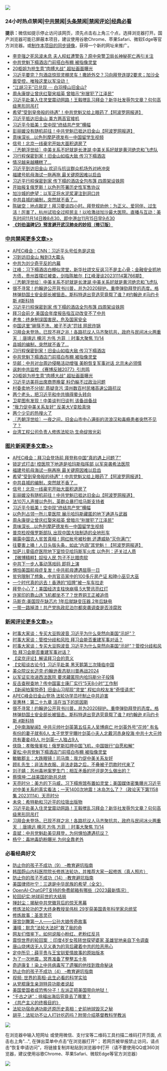 ![](https://raw.githubusercontent.com/jsvpn/jsproxy/dev/64photo/fqnews-qr.jpg)

<div id="tt">
<h3>24小时热点禁闻|<a href="#%E4%B8%AD%E5%85%B1%E7%A6%81%E9%97%BB%E6%9B%B4%E5%A4%9A%E6%96%87%E7%AB%A0">中共禁闻</a>|<a href="#%E5%9B%BE%E7%89%87%E6%96%B0%E9%97%BB%E6%9B%B4%E5%A4%9A%E6%96%87%E7%AB%A0">头条禁闻</a>|<a href="#%E6%96%B0%E9%97%BB%E8%AF%84%E8%AE%BA%E6%9B%B4%E5%A4%9A%E6%96%87%E7%AB%A0">禁闻评论|<a href="#%E5%BF%85%E7%9C%8B%E7%BB%8F%E5%85%B8%E5%A5%BD%E6%96%87">经典必看</a></h3>
<div><b>提示：</b>微信如提示停止访问该网页，须先点击右上角三个点，选择浏览器打开。国产浏览器可能已屏蔽本项目，建议使用谷歌Chrome、苹果Safari、微软Edge等官方浏览器。或<a href="%E5%88%B6%E4%BD%9Cgit%E7%A6%81%E9%97%BB%E9%95%9C%E5%83%8F.md">制作本项目的同步镜像</a>，获得一个新的网址来推广。</div>
<ul>

<li><a href="/baitai/20231115/1961136.md">李克强之死风波未息 夫人程虹遭警告？原中央警卫局长神秘死亡再引关注</a></li>
<li><a href="/cbnews/20231115/1961176.md">中共党魁下榻酒店门前搭白布棚 被指像灵堂</a></li>
<li><a href="/cbnews/20231115/1961092.md">20柜姐为抢生意“肉搏大战” 超扯画面曝光</a></li>
<li><a href="/sohnews/20231115/1961186.md">习近平要完？包酒店惊现灵棚灵车！撒娇外交？习向拜登连提2要求；加沙全面受控，唯独这里以军没动！</a></li>
<li><a href="/sohnews/20231115/1961094.md">“江胡习无”已兑现  ⋯ 白羽撞山旧金山?</a></li>
<li><a href="/topimagenews/20231115/1961238.md">周永康提让曾庆红娶宋祖英 曾暗示“别冒犯了江泽民”</a></li>
<li><a href="/comments/20231115/1961235.md">习近平赴美入住灵堂震动网路！王毅搅乱习拜会？新华社发辱包文章？句句高级黑形同吊打</a></li>
<li><a href="/topimagenews/20231115/1961408.md">希望“受到皇帝般的待遇"！中共党魁又给上眼药了【阿波罗网报道】</a></li>
<li><a href="/cnnews/20231115/1961215.md">习近平抵达旧金山 美方两高官接机</a></li>
<li><a href="/topimagenews/20231115/1961268.md">习近平今抵美！空中现“终结共产党”横幅</a></li>
<li><a href="/topimagenews/20231115/1961283.md">彭丽媛没有随机前往！中共党魁已抵达旧金山【阿波罗网报道】</a></li>
<li><a href="/topimagenews/20231115/1961204.md">意味深长...以色列摩萨德发布一中国留学生视频</a></li>
<li><a href="/topimagenews/20231115/1961328.md">信号！北京一线豪宅开始大面积退房了</a></li>
<li><a href="/cbnews/20231115/1961342.md">〖兲朝浮世绘〗中美关系不好就是长津湖 中美关系好就是黄河绝恋和飞虎队</a></li>
<li><a href="/cbnews/20231115/1961205.md">习行程保密到家！旧金山如临大敌 传习下榻酒店</a></li>
<li><a href="/finance/20231115/1961404.md">情况越来越糟糕了…</a></li>
<li><a href="/ssgc/20231115/1961451.md">习近平到访旧金山 欢迎与抗议群众机场外对峙冲突</a></li>
<li><a href="/topimagenews/20231115/1961450.md">福建号航母海试一拖再拖 最关键原因难以启齿</a></li>
<li><a href="/cbnews/20231115/1961315.md">习近平行程保密到家 传下榻的酒店全包布篷 四周架设铁网</a></li>
<li><a href="/cnnews/20231115/1961229.md">开始报复俄罗斯！以色列签署历史性军售协议</a></li>
<li><a href="/worldnews/20231115/1961370.md">加沙城的绝望：以军正将水泥浆灌注到洞口井</a></li>
<li><a href="/topimagenews/20231115/1961366.md">中共县城的编制，突然就不香了…</a></li>
<li><a href="/sohnews/20231115/1961183.md">陈破空：地点敲定！拜习要谈四小时。拜登规劝他：为正义、爱同伴、过生活！厉害了，杭州试验全过程民主！以哈激战加沙最大医院。直播与互动：美东时间11月14日晚8点30、即中港台11月15日早9点30</a></li>
<li><b><a href="/comments/20200207/1272816.md" target="_blank">《刘伯温碑记》预言避开武汉肺炎的妙招（修订版）</a></b></li>
</ul>
</div>

<div class="catlist">
<h3><a href="/cbnews/" target="_blank">中共禁闻</a><span><a href="/cbnews/" target="_blank" rel="nofollow">更多文章>></a></span></h3>
<ul>
<li><a href="/cbnews/20231115/1961546.md" target="_blank">APEC峰会：CNN：习近平头号任务是这些</a></li>
<li><a href="/cbnews/20231115/1961500.md" target="_blank">习到访旧金山 触到3大霉头</a></li>
<li><a href="/cbnews/20231115/1961353.md" target="_blank">中共为刘少奇平反的内幕</a></li>
<li><a href="/cbnews/20231115/1961351.md" target="_blank">江峰：习下榻酒店白棚似灵堂，新华社颂文反讽习不是主心骨；金融安全抓地方债，贵州首摆烂被查，剑指陈敏尔【江峰漫谈20231114第766期】</a></li>
<li><a href="/cbnews/20231115/1961342.md" target="_blank">〖兲朝浮世绘〗中美关系不好就是长津湖 中美关系好就是黄河绝恋和飞虎队</a></li>
<li><a href="/comments/20231115/1961316.md" target="_blank">很不寻常！约翰逊公开背书川普，并为2020辩护。重申弹劾拜登的态度。格林弹劾国土安全部长被狙击。斯科特退出竞选究竟帮了谁？#约翰逊 #马约卡斯 #斯科特</a></li>
<li><a href="/cbnews/20231115/1961315.md" target="_blank">习近平行程保密到家 传下榻的酒店全包布篷 四周架设铁网</a></li>
<li><a href="/cbnews/20231115/1961269.md" target="_blank">拜习会前夕 美国会年度报告指互动改变不了中共</a></li>
<li><a href="/cbnews/20231115/1961252.md" target="_blank">老鬼：终身制误国害民，危及国家安全</a></li>
<li><a href="/cbnews/20231115/1961251.md" target="_blank">中国这里“碗筷不洗、被子不迭”罚钱 网民炸锅</a></li>
<li><a href="/comments/20231115/1961231.md" target="_blank">习拜会未登场，已现不祥之兆！各路抗议人马齐聚抗共，政府与民间冰火两重天 ｜唐靖远 横河 方伟 方菲 ｜时事大聚焦 11/14</a></li>
<li><a href="/cbnews/20231115/1961228.md" target="_blank">县城的编制，突然就不香了…</a></li>
<li><a href="/cbnews/20231115/1961205.md" target="_blank">习行程保密到家！旧金山如临大敌 传习下榻酒店</a></li>
<li><a href="/cbnews/20231115/1961176.md" target="_blank">中共党魁下榻酒店门前搭白布棚 被指像灵堂</a></li>
<li><a href="/cbnews/20231115/1961117.md" target="_blank">华邮：中共对台周边侵略活动增强 美盼恢复军事对话 北京未必领情</a></li>
<li><a href="/cbnews/20231115/1961103.md" target="_blank">讽刺中共监控 《赛博反贼2077》引共鸣</a></li>
<li><a href="/cbnews/20231115/1961092.md" target="_blank">20柜姐为抢生意“肉搏大战” 超扯画面曝光</a></li>
<li><a href="/cbnews/20231114/1961085.md" target="_blank">习近平访美将出席商界晚宴 料仍躲不过政治问题</a></li>
<li><a href="/cbnews/20231114/1960934.md" target="_blank">村委卖地不分钱! 质疑贪污 漳州数百村民堵高速公路抗议</a></li>
<li><a href="/cbnews/20231114/1960795.md" target="_blank">两个老头，把习近平和中共搞得晕头转向</a></li>
<li><a href="/cbnews/20231114/1960794.md" target="_blank">卫星图有发现！中美谈判归谈判 该备战备战</a></li>
<li><a href="/cbnews/20231114/1960793.md" target="_blank">“我力促中美关系友好” 反美大V变脸真快</a></li>
<li><a href="/cbnews/20231114/1960792.md" target="_blank">两个少见的热搜火了</a></li>
<li><a href="/cbnews/20231114/1960788.md" target="_blank">〖兲朝浮世绘〗一夜之间，旧金山市中心满街的流浪汉和毒瘾患者突然不见了？</a></li>
<li><a href="/cbnews/20231114/1960616.md" target="_blank">台湾工程公司负责人修炼法轮功 生命绽放光彩</a></li>

</ul>
</div>
<div class="catlist">
<h3><a href="/topimagenews/" target="_blank">图片新闻</a><span><a href="/topimagenews/" target="_blank" rel="nofollow">更多文章>></a></span></h3>
<ul>
<li><a href="/topimagenews/20231115/1961545.md" target="_blank">APEC峰会：拜习会登场前 拜登称中国“真的遇上问题了”</a></li>
<li><a href="/topimagenews/20231115/1961469.md" target="_blank">锁定式打击! 控医院下地道是哈玛斯指挥部 以军突袭希法医院</a></li>
<li><a href="/topimagenews/20231115/1961450.md" target="_blank">福建号航母海试一拖再拖 最关键原因难以启齿</a></li>
<li><a href="/topimagenews/20231115/1961408.md" target="_blank">希望“受到皇帝般的待遇&#8221;！中共党魁又给上眼药了【阿波罗网报道】</a></li>
<li><a href="/topimagenews/20231115/1961366.md" target="_blank">中共县城的编制，突然就不香了…</a></li>
<li><a href="/topimagenews/20231115/1961328.md" target="_blank">信号！北京一线豪宅开始大面积退房了</a></li>
<li><a href="/topimagenews/20231115/1961283.md" target="_blank">彭丽媛没有随机前往！中共党魁已抵达旧金山【阿波罗网报道】</a></li>
<li><a href="/topimagenews/20231115/1961282.md" target="_blank">法10万人声援以色列，英群众暴打哈马斯支持者</a></li>
<li><a href="/topimagenews/20231115/1961268.md" target="_blank">习近平今抵美！空中现“终结共产党”横幅</a></li>
<li><a href="/topimagenews/20231115/1961267.md" target="_blank">以色列占领一所儿童医院 展示哈玛斯藏匿的地下通道与武器</a></li>
<li><a href="/topimagenews/20231115/1961238.md" target="_blank">周永康提让曾庆红娶宋祖英 曾暗示“别冒犯了江泽民”</a></li>
<li><a href="/topimagenews/20231115/1961204.md" target="_blank">意味深长&#8230;以色列摩萨德发布一中国留学生视频</a></li>
<li><a href="/topimagenews/20231114/1960991.md" target="_blank">普京检视俄罗斯部队 出现中国大陆制造的全地形车</a></li>
<li><a href="/topimagenews/20231114/1960980.md" target="_blank">揭露中国农人贫苦真相！网红帐号被秒删 还遭威胁“灭你满门”</a></li>
<li><a href="/topimagenews/20231114/1960920.md" target="_blank">往要害上捅！人日头版头条，如此“内涵”其党魁！【阿波罗网报道】</a></li>
<li><a href="/topimagenews/20231114/1960864.md" target="_blank">加萨儿童癌症医院地下室惊见哈玛斯军火库 以色列：还关过人质</a></li>
<li><a href="/topimagenews/20231114/1960840.md" target="_blank">【微博精粹】奴役人民 包子不比腊肉软</a></li>
<li><a href="/topimagenews/20231114/1960791.md" target="_blank">中共下一步人事动荡戏码 即将上演</a></li>
<li><a href="/topimagenews/20231114/1960771.md" target="_blank">惧怕美国航母症复发！中共航母遭遇屈辱一日</a></li>
<li><a href="/topimagenews/20231114/1960770.md" target="_blank">贫穷限制了想象，中共官员家中的100多斤房产证 和珅小巫见大巫</a></li>
<li><a href="/topimagenews/20231114/1960769.md" target="_blank">一个时代真的远去！香港的“招牌”被一车车拉走</a></li>
<li><a href="/topimagenews/20231113/1960618.md" target="_blank">拜登小心了！美国经济支柱快崩塌 5大警讯亮红灯</a></li>
<li><a href="/topimagenews/20231113/1960544.md" target="_blank">许家印的靠山连飞机都坐不了？世界铜王正被追债</a></li>
<li><a href="/topimagenews/20231113/1960543.md" target="_blank">马斯克:美国现在缺芯片,1年后就缺变压器,2年后缺电</a></li>
<li><a href="/topimagenews/20231113/1960529.md" target="_blank">一带一路掉漆！共产党执政尼泊尔都突袭调查是否涉腐败</a></li>

</ul>
</div>
<div class="catlist">
<h3><a href="/comments/" target="_blank">新闻评论</a><span><a href="/comments/" target="_blank" rel="nofollow">更多文章>></a></span></h3>
<ul>
<li><a href="/comments/20231115/1961562.md" target="_blank">时事大家谈：专买大豆购波音 习近平为什么突然向美国“示好”？</a></li>
<li><a href="/comments/20231115/1961559.md" target="_blank">时事大家谈：管控分歧和风险 拜习会能否重建军事对话？</a></li>
<li><a href="/comments/20231115/1961558.md" target="_blank">时事大家谈：专买大豆购波音 习近平为什么突然向美国“示好”？管控分歧和风险 拜习会能否重建军事对话？</a></li>
<li><a href="/comments/20231115/1961523.md" target="_blank">【梁京评论】解读拜习会的意义</a></li>
<li><a href="/comments/20231115/1961522.md" target="_blank">【文昭谈古论今】习近平赴美 黑天鹅第三次降临中国</a></li>
<li><a href="/comments/20231115/1961499.md" target="_blank">美众院议长迈克·约翰逊表态挺川普再战2024</a></li>
<li><a href="/comments/20231115/1961498.md" target="_blank">以军证实攻进西法医院 要求藏匿院内哈玛斯分子投降</a></li>
<li><a href="/comments/20231115/1961497.md" target="_blank">反击查税查地？传中国富士康厂实行“5天8小时”工作制</a></li>
<li><a href="/comments/20231115/1961495.md" target="_blank">【新闻拍案惊奇】旧金山习邸现“灵堂” 程虹向校友发“奇怪请求”</a></li>
<li><a href="/comments/20231115/1961453.md" target="_blank">APEC峰会旧金山登场 法轮功学员吁制止中共迫害</a></li>
<li><a href="/comments/20231115/1961322.md" target="_blank">吴惠林：第二十九章 活在当下的凯因斯</a></li>
<li><a href="/comments/20231115/1961316.md" target="_blank">很不寻常！约翰逊公开背书川普，并为2020辩护。重申弹劾拜登的态度。格林弹劾国土安全部长被狙击。斯科特退出竞选究竟帮了谁？#约翰逊 #马约卡斯 #斯科特</a></li>
<li><a href="/comments/20231115/1961306.md" target="_blank">【中南海秘闻】中共元帅叶剑英第五任夫人吴博病亡 叶剑英外号“花帅” 有名有份的妻子就有6人 太子党罗宇曝叶剑英小夫人北戴河赤身投海 中共十大元帅共有妻妾49人 叶剑英一人独占9人</a></li>
<li><a href="/comments/20231115/1961292.md" target="_blank">侠隐：孝敬俄爹啦！俄罗斯扣押中国飞机，中国银行“自愿和解”</a></li>
<li><a href="/comments/20231115/1961291.md" target="_blank">夏松:中共党魁下榻酒店门前搭白布棚 被指像灵堂</a></li>
<li><a href="/comments/20231115/1961290.md" target="_blank">敏敏郡主：大跌眼镜！司马南：我力促中美关系友好</a></li>
<li><a href="/comments/20231115/1961289.md" target="_blank">顾礼先生：非法洗衣服、非法走路之后，不叠被子罚款时代来了</a></li>
<li><a href="/comments/20231115/1961288.md" target="_blank">刘子婧：苏州毒地案罗生门：相互矛盾的环评是怎么做出的？</a></li>
<li><a href="/comments/20231115/1961257.md" target="_blank">蔡慎坤:二战美国的助共总统</a></li>
<li><a href="/comments/20231115/1961250.md" target="_blank">天亮时分：美方的下马威，习下榻旅馆布置如灵堂；美国媒体密集曝光习近平对中美关系的真实看法；一天1400次地震！冰岛怎么了？（政论天下第1158集 20231114）天亮时分</a></li>
<li><a href="/comments/20231115/1961239.md" target="_blank">未央：希特勒和习近平的垃圾出版物</a></li>
<li><a href="/comments/20231115/1961235.md" target="_blank">习近平赴美入住灵堂震动网路！王毅搅乱习拜会？新华社发辱包文章？句句高级黑形同吊打</a></li>
<li><a href="/comments/20231115/1961231.md" target="_blank">习拜会未登场，已现不祥之兆！各路抗议人马齐聚抗共，政府与民间冰火两重天 ｜唐靖远 横河 方伟 方菲 ｜时事大聚焦 11/14</a></li>
<li><a href="/comments/20231115/1961185.md" target="_blank">袁斌：中共党魁赴美见拜登，为何惧怕遭遇抗议？</a></li>
<li><a href="/comments/20231115/1961184.md" target="_blank">杨宁：毒地毒奶粉曝光 为何全靠老外</a></li>

</ul>
</div>

<div class="catlist">
<h3>必看经典好文</h3>
<ul>
<li><a href="/comments/20230924/1938058.md" target="_blank">防止你的孩子不成功（9） &#8211;教育避坑指南</a></li>
<li><a href="/comments/20211216/1666206.md" target="_blank">韩国蔚山内科医院院长修炼法轮功，并推荐大家一起修炼（真人照片）</a></li>
<li><a href="/comments/20231003/1941694.md" target="_blank">防止你的孩子不成功（14）-教育避坑指南</a></li>
<li><a href="/comments/20220928/1790417.md" target="_blank">美国律师叶宁：三退是中华民族的希望（全文）</a></li>
<li><a href="/comments/20230515/1884431.md" target="_blank">OpenAI-ChatGPT支持的免费邮箱有哪些（2023最新情况）</a></li>
<li><a href="/comments/20200920/582873.md" target="_blank">轮回纪实:地球前世的大结局</a></li>
<li><a href="/topimagenews/20170218/694213.md" target="_blank">掸封尘：揭秘中共党徽背后的惊天黑幕</a></li>
<li><a href="/comments/20190517/1129285.md" target="_blank">修炼法轮功的芝大终身教授吴伟标 29岁获美国青年科学家总统奖</a></li>
<li><a href="/comments/20220522/1736049.md" target="_blank">修炼故事：圣苦灵花</a></li>
<li><a href="/comments/20220902/1779609.md" target="_blank">唐宫剑舞第一人——公孙大娘传奇故事</a></li>
<li><a href="/comments/20210312/1502968.md" target="_blank">潘晴：默念“法轮大法好”救了我的命</a></li>
<li><a href="/comments/20200712/1359630.md" target="_blank">网友们借鉴下，如何说服小粉红、老粉红反共</a></li>
<li><a href="/comments/20210307/1499941.md" target="_blank">震惊世界的轮回案 ：印度4岁女孩转世探望婆家 圣雄甘地亲自下令调查</a></li>
<li><a href="/cbnews/20220615/1745823.md" target="_blank">唐山烧烤店无人见义勇为的背后藏着中共的险恶用心</a></li>
<li><a href="/comments/20200616/1345658.md" target="_blank">定中所见：薛平贵与王宝钏爱情故事的原始版本</a></li>
<li><a href="/cbnews/20200309/948043.md" target="_blank">为了一次地震，冥界准备了整整五十年</a></li>
<li><a href="/topimagenews/20210131/1478453.md" target="_blank">奇迹康复！染上中共病毒写了遗嘱的他找到救命秘诀</a></li>
<li><a href="/comments/20230918/1935212.md" target="_blank">防止你的孩子不成功（4） &#8211;教育避坑指南</a></li>
<li><a href="/aomi/supernatural/20150313/374665.md" target="_blank">视频: 世界的真相-此生必看的科学实验</a></li>
<li><a href="/comments/20210720/1516768.md" target="_blank">从党棍康生亲测特异功能者说起</a></li>
<li><a href="/sohnews/20230904/1929011.md" target="_blank">美国爱国者成恐怖分子！左派正把美国带向地狱！</a></li>
<li><a href="/lifebaike/20210704/1580186.md" target="_blank">“千古之谜”：徐福出海后究竟去了哪里？</a></li>
<li><a href="/bookwiki/20171120/858084.md" target="_blank">《共产主义的终极目的》</a></li>
<li><a href="/tculture/20121025/73069.md" target="_blank">法轮功宿命通功能还原历史真相：史前地球毁灭之秘</a></li>
<li><a href="/cbnews/20190215/1081272.md" target="_blank">胡平：法轮功不让人打针吃药吗？附带介绍基督教科学教派</a></li>

</ul>
</div>

![](https://raw.githubusercontent.com/jsvpn/jsproxy/dev/64photo/fqnews-qr.jpg)

在浏览器中输入短网址 或使用微信、支付宝等二维码工具扫描二维码打开页面, 点击右上角"...", 在弹出菜单中点击“在浏览器打开”； 若网页被举报禁止访问，请点击“恢复申请访问”，将链接复制并粘贴到浏览器中打开（请不要使用QQ或360浏览器，建议使用谷歌Chrome、苹果Safari、微软Edge等官方浏览器）

![](https://raw.githubusercontent.com/jsvpn/jsproxy/dev/64photo/wx.jpg)